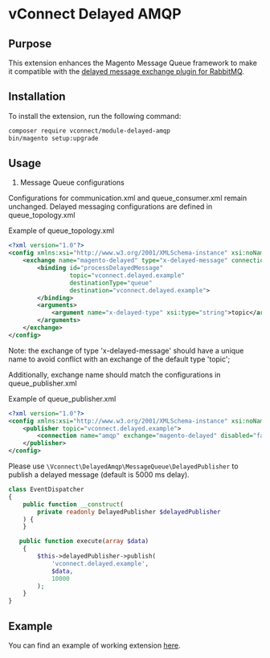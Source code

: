# vConnect Delayed AMQP

## Purpose
This extension enhances the Magento Message Queue framework to make it compatible with the [delayed message exchange plugin for RabbitMQ](https://github.com/rabbitmq/rabbitmq-delayed-message-exchange/).

## Installation
To install the extension, run the following command:
```bash
composer require vconnect/module-delayed-amqp
bin/magento setup:upgrade
```

## Usage
1. Message Queue configurations

Configurations for communication.xml and queue_consumer.xml remain unchanged. Delayed messaging configurations are defined in queue_topology.xml

Example of queue_topology.xml
```xml
<?xml version="1.0"?>
<config xmlns:xsi="http://www.w3.org/2001/XMLSchema-instance" xsi:noNamespaceSchemaLocation="urn:temashop:module:Temashop_DelayedAmqp:etc/topology.xsd">
    <exchange name="magento-delayed" type="x-delayed-message" connection="amqp">
        <binding id="processDelayedMessage"
                 topic="vconnect.delayed.example"
                 destinationType="queue"
                 destination="vconnect.delayed.example">
        </binding>
        <arguments>
            <argument name="x-delayed-type" xsi:type="string">topic</argument>
        </arguments>
    </exchange>
</config>
```

Note: the exchange of type 'x-delayed-message' should have a unique name to avoid conflict with an exchange of the default type 'topic';

Additionally, exchange name should match the configurations in queue_publisher.xml

Example of queue_publisher.xml
```xml
<?xml version="1.0"?>
<config xmlns:xsi="http://www.w3.org/2001/XMLSchema-instance" xsi:noNamespaceSchemaLocation="urn:magento:framework-message-queue:etc/publisher.xsd">
    <publisher topic="vconnect.delayed.example">
        <connection name="amqp" exchange="magento-delayed" disabled="false" />
    </publisher>
</config>
```

Please use `\Vconnect\DelayedAmqp\MessageQueue\DelayedPublisher` to publish a delayed message (default is 5000 ms delay).

```php
class EventDispatcher
{
    public function __construct(
        private readonly DelayedPublisher $delayedPublisher
    ) {
    }

   public function execute(array $data)
    {
        $this->delayedPublisher->publish(
            'vconnect.delayed.example',
            $data,
            10000
        );
    }
}
```

## Example

You can find an example of working extension [here](https://github.com/vConnect-dk/delayed-amqp-example).
